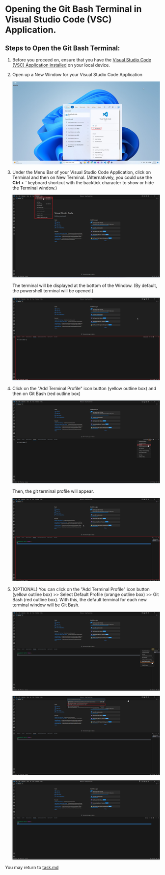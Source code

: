 # Opening the Git Bash Terminal in Visual Studio Code (VSC) Application.

## Steps to Open the Git Bash Terminal:

1. Before you proceed on, ensure that you have the [Visual Studio Code (VSC) Application installed](../1.%20Setting%20up%20the%20Pre-requisites/Download%20and%20Install%20Visual%20Studio%20Code.md) on your local device.

2. Open up a New Window for your Visual Studio Code Application

   ![open_new_vsc](../images/open_new_vsc_window.png)

3. Under the Menu Bar of your Visual Studio Code Application, click on Terminal and then on New Terminal. 
   (Alternatively, you could use the **Ctrl + `** keyboard shortcut with the backtick character to show or hide the Terminal window.)

   ![open_vsc_terminal](../images/open_terminal.png)

   The terminal will be displayed at the bottom of the Window. (By default, the powershell terminal will be opened.)

   ![opened_vsc_terminal](../images/opened_terminal.png)

4. Click on the "Add Terminal Profile" icon button (yellow outline box) and then on Git Bash (red outline box)

   ![add_git_terminal](../images/add_git_terminal.png)

   Then, the git terminal profile will appear.

   ![git_terminal](../images/git_terminal.png)

5. (OPTIONAL) You can click on the "Add Terminal Profile" icon button (yellow outline box) >> Select Default Profile (orange outline box) >> Git Bash (red outline box). With this, the default terminal for each new terminal window will be Git Bash.

   ![select_default_terminal_profile_btn](../images/select_default_terminal_profile_btn.png)

   ![select_default_terminal_profile](../images/select_default_terminal_profile.png)

   ![new_default_terminal_profile](../images/new_default_terminal_profile.png)

You may return to [task.md](../TASKS.md#1-setting-up-the-pre-requisites)